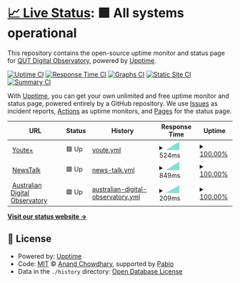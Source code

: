 # [📈 Live Status](https://QUT-Digital-Observatory.github.io/test): <!--live status--> **🟩 All systems operational**

This repository contains the open-source uptime monitor and status page for [QUT Digital Observatory](https://www.qut.edu.au/digital-observatory), powered by [Upptime](https://github.com/upptime/upptime).

[![Uptime CI](https://github.com/QUT-Digital-Observatory/test/workflows/Uptime%20CI/badge.svg)](https://github.com/QUT-Digital-Observatory/test/actions?query=workflow%3A%22Uptime+CI%22)
[![Response Time CI](https://github.com/QUT-Digital-Observatory/test/workflows/Response%20Time%20CI/badge.svg)](https://github.com/QUT-Digital-Observatory/test/actions?query=workflow%3A%22Response+Time+CI%22)
[![Graphs CI](https://github.com/QUT-Digital-Observatory/test/workflows/Graphs%20CI/badge.svg)](https://github.com/QUT-Digital-Observatory/test/actions?query=workflow%3A%22Graphs+CI%22)
[![Static Site CI](https://github.com/QUT-Digital-Observatory/test/workflows/Static%20Site%20CI/badge.svg)](https://github.com/QUT-Digital-Observatory/test/actions?query=workflow%3A%22Static+Site+CI%22)
[![Summary CI](https://github.com/QUT-Digital-Observatory/test/workflows/Summary%20CI/badge.svg)](https://github.com/QUT-Digital-Observatory/test/actions?query=workflow%3A%22Summary+CI%22)

With [Upptime](https://upptime.js.org), you can get your own unlimited and free uptime monitor and status page, powered entirely by a GitHub repository. We use [Issues](https://github.com/QUT-Digital-Observatory/test/issues) as incident reports, [Actions](https://github.com/QUT-Digital-Observatory/test/actions) as uptime monitors, and [Pages](https://QUT-Digital-Observatory.github.io/test) for the status page.

<!--start: status pages-->
<!-- This summary is generated by Upptime (https://github.com/upptime/upptime) -->
<!-- Do not edit this manually, your changes will be overwritten -->
<!-- prettier-ignore -->
| URL | Status | History | Response Time | Uptime |
| --- | ------ | ------- | ------------- | ------ |
| <img alt="" src="https://icons.duckduckgo.com/ip3/youteplus.digitalobservatory.net.au.ico" height="13"> [Youte+](https://youteplus.digitalobservatory.net.au/) | 🟩 Up | [youte.yml](https://github.com/QUT-Digital-Observatory/test/commits/HEAD/history/youte.yml) | <details><summary><img alt="Response time graph" src="./graphs/youte/response-time-week.png" height="20"> 524ms</summary><br><a href="https://QUT-Digital-Observatory.github.io/test/history/youte"><img alt="Response time 524" src="https://img.shields.io/endpoint?url=https%3A%2F%2Fraw.githubusercontent.com%2FQUT-Digital-Observatory%2Ftest%2FHEAD%2Fapi%2Fyoute%2Fresponse-time.json"></a><br><a href="https://QUT-Digital-Observatory.github.io/test/history/youte"><img alt="24-hour response time 524" src="https://img.shields.io/endpoint?url=https%3A%2F%2Fraw.githubusercontent.com%2FQUT-Digital-Observatory%2Ftest%2FHEAD%2Fapi%2Fyoute%2Fresponse-time-day.json"></a><br><a href="https://QUT-Digital-Observatory.github.io/test/history/youte"><img alt="7-day response time 524" src="https://img.shields.io/endpoint?url=https%3A%2F%2Fraw.githubusercontent.com%2FQUT-Digital-Observatory%2Ftest%2FHEAD%2Fapi%2Fyoute%2Fresponse-time-week.json"></a><br><a href="https://QUT-Digital-Observatory.github.io/test/history/youte"><img alt="30-day response time 524" src="https://img.shields.io/endpoint?url=https%3A%2F%2Fraw.githubusercontent.com%2FQUT-Digital-Observatory%2Ftest%2FHEAD%2Fapi%2Fyoute%2Fresponse-time-month.json"></a><br><a href="https://QUT-Digital-Observatory.github.io/test/history/youte"><img alt="1-year response time 524" src="https://img.shields.io/endpoint?url=https%3A%2F%2Fraw.githubusercontent.com%2FQUT-Digital-Observatory%2Ftest%2FHEAD%2Fapi%2Fyoute%2Fresponse-time-year.json"></a></details> | <details><summary><a href="https://QUT-Digital-Observatory.github.io/test/history/youte">100.00%</a></summary><a href="https://QUT-Digital-Observatory.github.io/test/history/youte"><img alt="All-time uptime 100.00%" src="https://img.shields.io/endpoint?url=https%3A%2F%2Fraw.githubusercontent.com%2FQUT-Digital-Observatory%2Ftest%2FHEAD%2Fapi%2Fyoute%2Fuptime.json"></a><br><a href="https://QUT-Digital-Observatory.github.io/test/history/youte"><img alt="24-hour uptime 100.00%" src="https://img.shields.io/endpoint?url=https%3A%2F%2Fraw.githubusercontent.com%2FQUT-Digital-Observatory%2Ftest%2FHEAD%2Fapi%2Fyoute%2Fuptime-day.json"></a><br><a href="https://QUT-Digital-Observatory.github.io/test/history/youte"><img alt="7-day uptime 100.00%" src="https://img.shields.io/endpoint?url=https%3A%2F%2Fraw.githubusercontent.com%2FQUT-Digital-Observatory%2Ftest%2FHEAD%2Fapi%2Fyoute%2Fuptime-week.json"></a><br><a href="https://QUT-Digital-Observatory.github.io/test/history/youte"><img alt="30-day uptime 100.00%" src="https://img.shields.io/endpoint?url=https%3A%2F%2Fraw.githubusercontent.com%2FQUT-Digital-Observatory%2Ftest%2FHEAD%2Fapi%2Fyoute%2Fuptime-month.json"></a><br><a href="https://QUT-Digital-Observatory.github.io/test/history/youte"><img alt="1-year uptime 100.00%" src="https://img.shields.io/endpoint?url=https%3A%2F%2Fraw.githubusercontent.com%2FQUT-Digital-Observatory%2Ftest%2FHEAD%2Fapi%2Fyoute%2Fuptime-year.json"></a></details>
| <img alt="" src="https://icons.duckduckgo.com/ip3/newstalk.digitalobservatory.net.au.ico" height="13"> [NewsTalk](https://newstalk.digitalobservatory.net.au/) | 🟩 Up | [news-talk.yml](https://github.com/QUT-Digital-Observatory/test/commits/HEAD/history/news-talk.yml) | <details><summary><img alt="Response time graph" src="./graphs/news-talk/response-time-week.png" height="20"> 849ms</summary><br><a href="https://QUT-Digital-Observatory.github.io/test/history/news-talk"><img alt="Response time 849" src="https://img.shields.io/endpoint?url=https%3A%2F%2Fraw.githubusercontent.com%2FQUT-Digital-Observatory%2Ftest%2FHEAD%2Fapi%2Fnews-talk%2Fresponse-time.json"></a><br><a href="https://QUT-Digital-Observatory.github.io/test/history/news-talk"><img alt="24-hour response time 849" src="https://img.shields.io/endpoint?url=https%3A%2F%2Fraw.githubusercontent.com%2FQUT-Digital-Observatory%2Ftest%2FHEAD%2Fapi%2Fnews-talk%2Fresponse-time-day.json"></a><br><a href="https://QUT-Digital-Observatory.github.io/test/history/news-talk"><img alt="7-day response time 849" src="https://img.shields.io/endpoint?url=https%3A%2F%2Fraw.githubusercontent.com%2FQUT-Digital-Observatory%2Ftest%2FHEAD%2Fapi%2Fnews-talk%2Fresponse-time-week.json"></a><br><a href="https://QUT-Digital-Observatory.github.io/test/history/news-talk"><img alt="30-day response time 849" src="https://img.shields.io/endpoint?url=https%3A%2F%2Fraw.githubusercontent.com%2FQUT-Digital-Observatory%2Ftest%2FHEAD%2Fapi%2Fnews-talk%2Fresponse-time-month.json"></a><br><a href="https://QUT-Digital-Observatory.github.io/test/history/news-talk"><img alt="1-year response time 849" src="https://img.shields.io/endpoint?url=https%3A%2F%2Fraw.githubusercontent.com%2FQUT-Digital-Observatory%2Ftest%2FHEAD%2Fapi%2Fnews-talk%2Fresponse-time-year.json"></a></details> | <details><summary><a href="https://QUT-Digital-Observatory.github.io/test/history/news-talk">100.00%</a></summary><a href="https://QUT-Digital-Observatory.github.io/test/history/news-talk"><img alt="All-time uptime 100.00%" src="https://img.shields.io/endpoint?url=https%3A%2F%2Fraw.githubusercontent.com%2FQUT-Digital-Observatory%2Ftest%2FHEAD%2Fapi%2Fnews-talk%2Fuptime.json"></a><br><a href="https://QUT-Digital-Observatory.github.io/test/history/news-talk"><img alt="24-hour uptime 100.00%" src="https://img.shields.io/endpoint?url=https%3A%2F%2Fraw.githubusercontent.com%2FQUT-Digital-Observatory%2Ftest%2FHEAD%2Fapi%2Fnews-talk%2Fuptime-day.json"></a><br><a href="https://QUT-Digital-Observatory.github.io/test/history/news-talk"><img alt="7-day uptime 100.00%" src="https://img.shields.io/endpoint?url=https%3A%2F%2Fraw.githubusercontent.com%2FQUT-Digital-Observatory%2Ftest%2FHEAD%2Fapi%2Fnews-talk%2Fuptime-week.json"></a><br><a href="https://QUT-Digital-Observatory.github.io/test/history/news-talk"><img alt="30-day uptime 100.00%" src="https://img.shields.io/endpoint?url=https%3A%2F%2Fraw.githubusercontent.com%2FQUT-Digital-Observatory%2Ftest%2FHEAD%2Fapi%2Fnews-talk%2Fuptime-month.json"></a><br><a href="https://QUT-Digital-Observatory.github.io/test/history/news-talk"><img alt="1-year uptime 100.00%" src="https://img.shields.io/endpoint?url=https%3A%2F%2Fraw.githubusercontent.com%2FQUT-Digital-Observatory%2Ftest%2FHEAD%2Fapi%2Fnews-talk%2Fuptime-year.json"></a></details>
| <img alt="" src="https://icons.duckduckgo.com/ip3/www.digitalobservatory.net.au.ico" height="13"> [Australian Digital Observatory](https://www.digitalobservatory.net.au/) | 🟩 Up | [australian-digital-observatory.yml](https://github.com/QUT-Digital-Observatory/test/commits/HEAD/history/australian-digital-observatory.yml) | <details><summary><img alt="Response time graph" src="./graphs/australian-digital-observatory/response-time-week.png" height="20"> 209ms</summary><br><a href="https://QUT-Digital-Observatory.github.io/test/history/australian-digital-observatory"><img alt="Response time 209" src="https://img.shields.io/endpoint?url=https%3A%2F%2Fraw.githubusercontent.com%2FQUT-Digital-Observatory%2Ftest%2FHEAD%2Fapi%2Faustralian-digital-observatory%2Fresponse-time.json"></a><br><a href="https://QUT-Digital-Observatory.github.io/test/history/australian-digital-observatory"><img alt="24-hour response time 209" src="https://img.shields.io/endpoint?url=https%3A%2F%2Fraw.githubusercontent.com%2FQUT-Digital-Observatory%2Ftest%2FHEAD%2Fapi%2Faustralian-digital-observatory%2Fresponse-time-day.json"></a><br><a href="https://QUT-Digital-Observatory.github.io/test/history/australian-digital-observatory"><img alt="7-day response time 209" src="https://img.shields.io/endpoint?url=https%3A%2F%2Fraw.githubusercontent.com%2FQUT-Digital-Observatory%2Ftest%2FHEAD%2Fapi%2Faustralian-digital-observatory%2Fresponse-time-week.json"></a><br><a href="https://QUT-Digital-Observatory.github.io/test/history/australian-digital-observatory"><img alt="30-day response time 209" src="https://img.shields.io/endpoint?url=https%3A%2F%2Fraw.githubusercontent.com%2FQUT-Digital-Observatory%2Ftest%2FHEAD%2Fapi%2Faustralian-digital-observatory%2Fresponse-time-month.json"></a><br><a href="https://QUT-Digital-Observatory.github.io/test/history/australian-digital-observatory"><img alt="1-year response time 209" src="https://img.shields.io/endpoint?url=https%3A%2F%2Fraw.githubusercontent.com%2FQUT-Digital-Observatory%2Ftest%2FHEAD%2Fapi%2Faustralian-digital-observatory%2Fresponse-time-year.json"></a></details> | <details><summary><a href="https://QUT-Digital-Observatory.github.io/test/history/australian-digital-observatory">100.00%</a></summary><a href="https://QUT-Digital-Observatory.github.io/test/history/australian-digital-observatory"><img alt="All-time uptime 100.00%" src="https://img.shields.io/endpoint?url=https%3A%2F%2Fraw.githubusercontent.com%2FQUT-Digital-Observatory%2Ftest%2FHEAD%2Fapi%2Faustralian-digital-observatory%2Fuptime.json"></a><br><a href="https://QUT-Digital-Observatory.github.io/test/history/australian-digital-observatory"><img alt="24-hour uptime 100.00%" src="https://img.shields.io/endpoint?url=https%3A%2F%2Fraw.githubusercontent.com%2FQUT-Digital-Observatory%2Ftest%2FHEAD%2Fapi%2Faustralian-digital-observatory%2Fuptime-day.json"></a><br><a href="https://QUT-Digital-Observatory.github.io/test/history/australian-digital-observatory"><img alt="7-day uptime 100.00%" src="https://img.shields.io/endpoint?url=https%3A%2F%2Fraw.githubusercontent.com%2FQUT-Digital-Observatory%2Ftest%2FHEAD%2Fapi%2Faustralian-digital-observatory%2Fuptime-week.json"></a><br><a href="https://QUT-Digital-Observatory.github.io/test/history/australian-digital-observatory"><img alt="30-day uptime 100.00%" src="https://img.shields.io/endpoint?url=https%3A%2F%2Fraw.githubusercontent.com%2FQUT-Digital-Observatory%2Ftest%2FHEAD%2Fapi%2Faustralian-digital-observatory%2Fuptime-month.json"></a><br><a href="https://QUT-Digital-Observatory.github.io/test/history/australian-digital-observatory"><img alt="1-year uptime 100.00%" src="https://img.shields.io/endpoint?url=https%3A%2F%2Fraw.githubusercontent.com%2FQUT-Digital-Observatory%2Ftest%2FHEAD%2Fapi%2Faustralian-digital-observatory%2Fuptime-year.json"></a></details>

<!--end: status pages-->

[**Visit our status website →**](https://QUT-Digital-Observatory.github.io/test)

## 📄 License

- Powered by: [Upptime](https://github.com/upptime/upptime)
- Code: [MIT](./LICENSE) © [Anand Chowdhary](https://anandchowdhary.com), supported by [Pabio](https://pabio.com)
- Data in the `./history` directory: [Open Database License](https://opendatacommons.org/licenses/odbl/1-0/)
